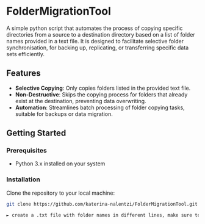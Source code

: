 # FolderMigrationTool
A simple python script that automates the process of copying specific directories from a source to a destination directory based on a list of folder names provided in a text file. It is designed to facilitate selective folder synchronisation, for backing up, replicating, or transferring specific data sets efficiently.


## Features

- **Selective Copying**: Only copies folders listed in the provided text file.
- **Non-Destructive**: Skips the copying process for folders that already exist at the destination, preventing data overwriting.
- **Automation**: Streamlines batch processing of folder copying tasks, suitable for backups or data migration.

## Getting Started

### Prerequisites

- Python 3.x installed on your system

### Installation

Clone the repository to your local machine:

```bash
git clone https://github.com/katerina-nalentzi/FolderMigrationTool.git

► create a .txt file with folder names in different lines, make sure to edit the directories and run the script.
